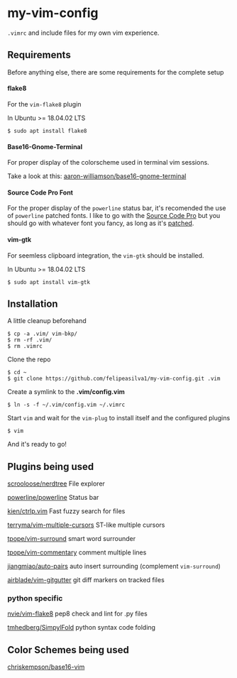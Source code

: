 # my-vim-config

`.vimrc` and include files for my own vim experience.

## Requirements

Before anything else, there are some requirements for the complete setup

#### flake8

For the `vim-flake8` plugin

In Ubuntu >= 18.04.02 LTS

	$ sudo apt install flake8

#### Base16-Gnome-Terminal

For proper display of the colorscheme used in terminal vim sessions.

Take a look at this: [aaron-williamson/base16-gnome-terminal](https://github.com/aaron-williamson/base16-gnome-terminal)

#### Source Code Pro Font

For the proper display of the `powerline` status bar, it's recomended the use of `powerline` patched fonts. I like to go with the [Source Code Pro](https://fonts.google.com/specimen/Source+Code+Pro?selection.family=Source+Code+Pro) but you should go with whatever font you fancy, as long as it's [patched](https://github.com/powerline/fonts).

#### vim-gtk

For seemless clipboard integration, the `vim-gtk` should be installed.

In Ubuntu >= 18.04.02 LTS

	$ sudo apt install vim-gtk

## Installation

A little cleanup beforehand

	$ cp -a .vim/ vim-bkp/
	$ rm -rf .vim/
	$ rm .vimrc

Clone the repo

	$ cd ~
	$ git clone https://github.com/felipeasilva1/my-vim-config.git .vim

Create a symlink to the **.vim/config.vim**

	$ ln -s -f ~/.vim/config.vim ~/.vimrc

Start `vim` and wait for the `vim-plug` to install itself and the configured plugins

	$ vim

And it's ready to go!

## Plugins being used

[scrooloose/nerdtree](https://github.com/scrooloose/nerdtree) File explorer

[powerline/powerline](https://github.com/powerline/powerline) Status bar

[kien/ctrlp.vim](https://github.com/kien/ctrlp.vim) Fast fuzzy search for files

[terryma/vim-multiple-cursors](https://github.com/terryma/vim-multiple-cursors) ST-like multiple cursors

[tpope/vim-surround](https://github.com/tpope/vim-surround) smart word surrounder

[tpope/vim-commentary](https://github.com/tpope/vim-commentary) comment multiple lines

[jiangmiao/auto-pairs](https://github.com/jiangmiao/auto-pairs) auto insert surrounding (complement `vim-surround`)

[airblade/vim-gitgutter](https://github.com/airblade/vim-gitgutter) git diff markers on tracked files

### python specific

[nvie/vim-flake8](https://github.com/nvie/vim-flake8) pep8 check and lint for .py files

[tmhedberg/SimpylFold](https://github.com/tmhedberg/SimpylFold) python syntax code folding

## Color Schemes being used

[chriskempson/base16-vim](https://github.com/chriskempson/base16-vim)
